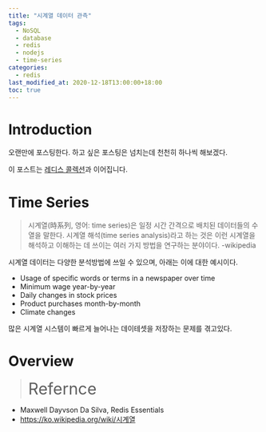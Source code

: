 ```yaml
---
title: "시계열 데이터 관측"
tags:
  - NoSQL
  - database
  - redis
  - nodejs
  - time-series
categories:
  - redis
last_modified_at: 2020-12-18T13:00:00+18:00
toc: true
---
```

<script type="text/javascript"
src="https://cdn.mathjax.org/mathjax/latest/MathJax.js?config=TeX-AMS_HTML">
</script>

# Introduction

오랜만에 포스팅한다. 하고 싶은 포스팅은 넘치는데 천천히 하나씩 해보겠다.

이 포스트는 [레디스 콜렉션](/redis/redis_01)과 이어집니다.


# Time Series

>시계열(時系列, 영어: time series)은 일정 시간 간격으로 배치된 데이터들의 수열을 말한다. 시계열 해석(time series analysis)라고 하는 것은 이런 시계열을 해석하고 이해하는 데 쓰이는 여러 가지 방법을 연구하는 분야이다.
-wikipedia

시계열 데이터는 다양한 분석방법에 쓰일 수 있으며, 아래는 이에 대한 예시이다.

- Usage of specific words or terms in a newspaper over time
- Minimum wage year-by-year
- Daily changes in stock prices
- Product purchases month-by-month
- Climate changes

많은 시계열 시스템이 빠르게 늘어나는 데이테셋을 저장하는 문제를 겪고있다.

# Overview


><font size="6">Refernce</font>
- Maxwell Dayvson Da Silva, Redis Essentials
- https://ko.wikipedia.org/wiki/시계열
